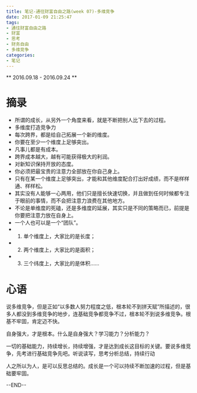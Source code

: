 ```yaml
---
title: 笔记-通往财富自由之路(week 07)-多维竞争
date: 2017-01-09 21:25:47
tags:
- 通往财富自由之路
- 财富
- 思考
- 财务自由
- 多维竞争
categories:
- 笔记
---
```


** 2016.09.18 - 2016.09.24 **

# 摘录
- 所谓的成长，从另外一个角度来看，就是不断把别人比下去的过程。
- 多维度打造竞争力
- 每次跨界，都是给自己拓展一个新的维度。
- 你要在至少一个维度上足够突出。
- 凡事儿都是有成本。
- 跨界成本越大，越有可能获得极大的利润。
- 对新知识保持开放的态度。
- 你必须把最宝贵的注意力全部放在你自己身上。
- 只有在某一个维度上足够突出，才能和其他维度配合打出好成绩，而不是样样通、样样松。
- 其实没有人能够一心两用，他们只是擅长快速切换，并且做到任何时候都专注于眼前的事情，而不会把注意力浪费在其他地方。
- 不论是单维度的死磕，还是多维度的延展，其实只是不同的策略而已，前提是你要把注意力放在自身上。
- 一个人也可以是一个“团队”。
- 1. 单个维度上，大家比的是长度；
- 2. 两个维度上，大家比的是面积；
- 3. 三个纬度上，大家比的是体积......

# 心语

说多维竞争，但是正如“以多数人努力程度之低，根本轮不到拼天赋”所描述的，很多人都没到多维竞争的地步，连基础竞争都竞争不过，根本轮不到说多维竞争。根基不牢固，肯定迈不快。

自身强大，才是根本。什么是自身强大？学习能力？分析能力？

一切的基础能力，持续增长，持续增强，才是达到成长这目标的关键。要说多维竞争，先考进行基础竞争先吧。听说读写，思考分析总结，持续行动

人之所以为人，是可以反思总结的。成长是一个可以持续不断加速的过程，但是基础要牢固。

--END--